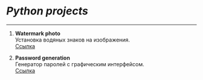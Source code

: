 # ***Python projects***    
____
1. **Watermark photo**  
Установка водяных знаков на изображения.  
[Ссылка](https://github.com/Dv-nn/Python-projects/tree/main/Watermark%20photo)    
  
2. **Password generation**  
Генератор паролей с графическим интерфейсом.  
[Ссылка](https://github.com/Dv-nn/Python-projects/tree/main/Watermark%20photo)   

